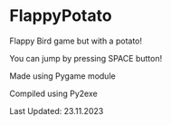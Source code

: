# FlappyPotato
Flappy Bird game but with a potato!

You can jump by pressing SPACE button!

Made using Pygame module

Compiled using Py2exe

Last Updated: 23.11.2023
